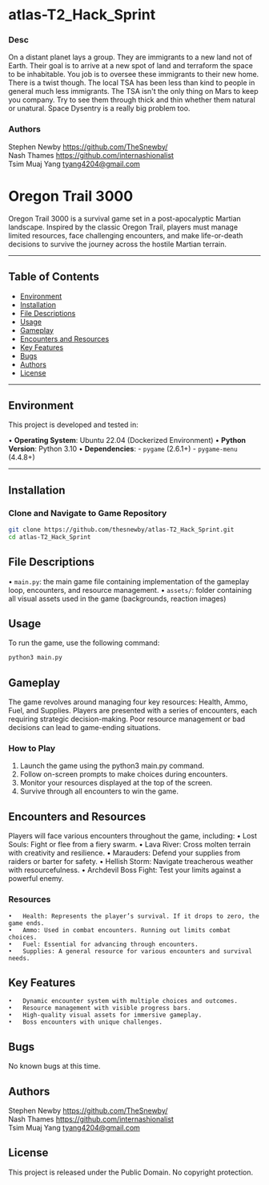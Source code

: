 # atlas-T2_Hack_Sprint
### Desc
On a distant planet lays a group. They are immigrants to a new land not of Earth. Their goal is to arrive at a new spot of land and terraform the space to be inhabitable. You job is to oversee these immigrants to their new home. There is a twist though. The local TSA has been less than kind to people in general much less immigrants. The TSA isn't the only thing on Mars to keep you company. Try to see them through thick and thin whether them natural or unatural. Space Dysentry is a really big problem too.
### Authors
Stephen Newby <https://github.com/TheSnewby/><br>
Nash Thames <https://github.com/internashionalist><br>
Tsim Muaj Yang <tyang4204@gmail.com>



# Oregon Trail 3000

Oregon Trail 3000 is a survival game set in a post-apocalyptic Martian landscape. Inspired by the classic Oregon Trail, players must manage limited resources, face challenging encounters, and make life-or-death decisions to survive the journey across the hostile Martian terrain.

---

## Table of Contents

- [Environment](#environment)
- [Installation](#installation)
- [File Descriptions](#file-descriptions)
- [Usage](#usage)
- [Gameplay](#gameplay)
- [Encounters and Resources](#encounters-and-resources)
- [Key Features](#key-features)
- [Bugs](#bugs)
- [Authors](#authors)
- [License](#license)

---

## Environment

This project is developed and tested in:

  •	**Operating System**: Ubuntu 22.04 (Dockerized Environment)
  •	**Python Version**: Python 3.10
  •	**Dependencies**:
    - `pygame` (2.6.1+)
    - `pygame-menu` (4.4.8+)

---

## Installation

### Clone and Navigate to Game Repository

```bash
git clone https://github.com/thesnewby/atlas-T2_Hack_Sprint.git
cd atlas-T2_Hack_Sprint
```

## File Descriptions

  •	`main.py`: the main game file containing implementation of the gameplay loop, encounters, and resource management.
  •	`assets/`: folder containing all visual assets used in the game (backgrounds, reaction images)

## Usage

To run the game, use the following command:

```bash
python3 main.py
```

## Gameplay

The game revolves around managing four key resources: Health, Ammo, Fuel, and Supplies. Players are presented with a series of encounters, each requiring strategic decision-making. Poor resource management or bad decisions can lead to game-ending situations.

### How to Play

1.	Launch the game using the python3 main.py command.
2.	Follow on-screen prompts to make choices during encounters.
3.	Monitor your resources displayed at the top of the screen.
4.	Survive through all encounters to win the game.

## Encounters and Resources

Players will face various encounters throughout the game, including:
	•	Lost Souls: Fight or flee from a fiery swarm.
	•	Lava River: Cross molten terrain with creativity and resilience.
	•	Marauders: Defend your supplies from raiders or barter for safety.
	•	Hellish Storm: Navigate treacherous weather with resourcefulness.
	•	Archdevil Boss Fight: Test your limits against a powerful enemy.

### Resources

	•	Health: Represents the player’s survival. If it drops to zero, the game ends.
	•	Ammo: Used in combat encounters. Running out limits combat choices.
	•	Fuel: Essential for advancing through encounters.
	•	Supplies: A general resource for various encounters and survival needs.

## Key Features

	•	Dynamic encounter system with multiple choices and outcomes.
	•	Resource management with visible progress bars.
	•	High-quality visual assets for immersive gameplay.
	•	Boss encounters with unique challenges.

## Bugs

No known bugs at this time.

## Authors

Stephen Newby <https://github.com/TheSnewby/><br>
Nash Thames <https://github.com/internashionalist><br>
Tsim Muaj Yang <tyang4204@gmail.com>

## License

This project is released under the Public Domain. No copyright protection.
